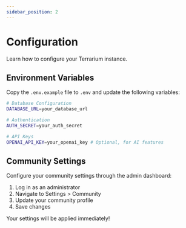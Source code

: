 ```yaml
---
sidebar_position: 2
---
```


# Configuration

Learn how to configure your Terrarium instance.

## Environment Variables

Copy the `.env.example` file to `.env` and update the following variables:

```bash
# Database Configuration
DATABASE_URL=your_database_url

# Authentication
AUTH_SECRET=your_auth_secret

# API Keys
OPENAI_API_KEY=your_openai_key # Optional, for AI features
```

## Community Settings

Configure your community settings through the admin dashboard:

1. Log in as an administrator
2. Navigate to Settings > Community
3. Update your community profile
4. Save changes

Your settings will be applied immediately!
